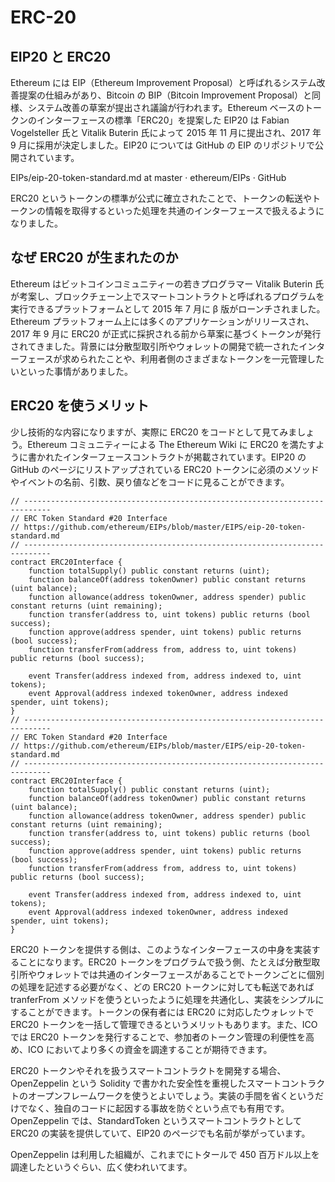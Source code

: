 # ERC-20

## EIP20 と ERC20

Ethereum には EIP（Ethereum Improvement Proposal）と呼ばれるシステム改善提案の仕組みがあり、Bitcoin の BIP（Bitcoin Improvement Proposal）と同様、システム改善の草案が提出され議論が行われます。Ethereum ベースのトークンのインターフェースの標準「ERC20」を提案した EIP20 は Fabian Vogelsteller 氏と Vitalik Buterin 氏によって 2015 年 11 月に提出され、2017 年 9 月に採用が決定しました。EIP20 については GitHub の EIP のリポジトリで公開されています。

EIPs/eip-20-token-standard.md at master · ethereum/EIPs · GitHub

ERC20 というトークンの標準が公式に確立されたことで、トークンの転送やトークンの情報を取得するといった処理を共通のインターフェースで扱えるようになりました。

## なぜ ERC20 が生まれたのか

Ethereum はビットコインコミュニティーの若きプログラマー Vitalik Buterin 氏が考案し、ブロックチェーン上でスマートコントラクトと呼ばれるプログラムを実行できるプラットフォームとして 2015 年 7 月に β 版がローンチされました。Ethereum プラットフォーム上には多くのアプリケーションがリリースされ、2017 年 9 月に ERC20 が正式に採択される前から草案に基づくトークンが発行されてきました。背景には分散型取引所やウォレットの開発で統一されたインターフェースが求められたことや、利用者側のさまざまなトークンを一元管理したいといった事情がありました。

## ERC20 を使うメリット

少し技術的な内容になりますが、実際に ERC20 をコードとして見てみましょう。Ethereum コミュニティーによる The Ethereum Wiki に ERC20 を満たすように書かれたインターフェースコントラクトが掲載されています。EIP20 の GitHub のページにリストアップされている ERC20 トークンに必須のメソッドやイベントの名前、引数、戻り値などをコードに見ることができます。

```typescript:ERC20
// ----------------------------------------------------------------------------
// ERC Token Standard #20 Interface
// https://github.com/ethereum/EIPs/blob/master/EIPS/eip-20-token-standard.md
// ----------------------------------------------------------------------------
contract ERC20Interface {
    function totalSupply() public constant returns (uint);
    function balanceOf(address tokenOwner) public constant returns (uint balance);
    function allowance(address tokenOwner, address spender) public constant returns (uint remaining);
    function transfer(address to, uint tokens) public returns (bool success);
    function approve(address spender, uint tokens) public returns (bool success);
    function transferFrom(address from, address to, uint tokens) public returns (bool success);

    event Transfer(address indexed from, address indexed to, uint tokens);
    event Approval(address indexed tokenOwner, address indexed spender, uint tokens);
}
// ----------------------------------------------------------------------------
// ERC Token Standard #20 Interface
// https://github.com/ethereum/EIPs/blob/master/EIPS/eip-20-token-standard.md
// ----------------------------------------------------------------------------
contract ERC20Interface {
    function totalSupply() public constant returns (uint);
    function balanceOf(address tokenOwner) public constant returns (uint balance);
    function allowance(address tokenOwner, address spender) public constant returns (uint remaining);
    function transfer(address to, uint tokens) public returns (bool success);
    function approve(address spender, uint tokens) public returns (bool success);
    function transferFrom(address from, address to, uint tokens) public returns (bool success);

    event Transfer(address indexed from, address indexed to, uint tokens);
    event Approval(address indexed tokenOwner, address indexed spender, uint tokens);
}
```

ERC20 トークンを提供する側は、このようなインターフェースの中身を実装することになります。ERC20 トークンをプログラムで扱う側、たとえば分散型取引所やウォレットでは共通のインターフェースがあることでトークンごとに個別の処理を記述する必要がなく、どの ERC20 トークンに対しても転送であれば tranferFrom メソッドを使うといったように処理を共通化し、実装をシンプルにすることができます。トークンの保有者には ERC20 に対応したウォレットで ERC20 トークンを一括して管理できるというメリットもあります。また、ICO では ERC20 トークンを発行することで、参加者のトークン管理の利便性を高め、ICO においてより多くの資金を調達することが期待できます。

ERC20 トークンやそれを扱うスマートコントラクトを開発する場合、OpenZeppelin という Solidity で書かれた安全性を重視したスマートコントラクトのオープンフレームワークを使うとよいでしょう。実装の手間を省くというだけでなく、独自のコードに起因する事故を防ぐという点でも有用です。OpenZeppelin では、StandardToken というスマートコントラクトとして ERC20 の実装を提供していて、EIP20 のページでも名前が挙がっています。

OpenZeppelin は利用した組織が、これまでにトタールで 450 百万ドル以上を調達したというぐらい、広く使われいてます。
